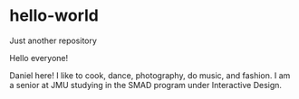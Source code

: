 # hello-world
Just another repository

Hello everyone!

Daniel here! I like to cook, dance, photography, do music, and fashion.
I am a senior at JMU studying in the SMAD program under Interactive Design.
